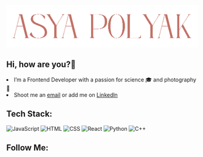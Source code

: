 ![Header](https://github.com/AsyaPolyak/AsyaPolyak/blob/main/assets/header.png)

## Hi, how are you?👋
<li> I’m a Frontend Developer with a passion for science 🎓 and photography 📸 </li>
<li>Shoot me an <a href="mailto: nastia19562511@gmail.com">email</a> or add me on <a href="https://www.linkedin.com/in/anastasia-polyak-111416247/"> Linkedln </a></li>

## Tech Stack:
![JavaScript](https://img.shields.io/badge/-<JavaScript>-5a0526?style=for-the-badge&logo=JavaScript)
![HTML](https://img.shields.io/badge/-<HTML>-5a0526?style=for-the-badge&logo=HTML)
![CSS](https://img.shields.io/badge/-<CSS>-5a0526?style=for-the-badge&logo=CSS)
![React](https://img.shields.io/badge/-<React>-5a0526?style=for-the-badge&logo=React)
![Python](https://img.shields.io/badge/-<Python>-5a0526?style=for-the-badge&logo=Python)
![C++](https://img.shields.io/badge/-C++-5a0526?style=for-the-badge&logo=C%2b&%2blogoColor=6296CC)

## Follow Me: